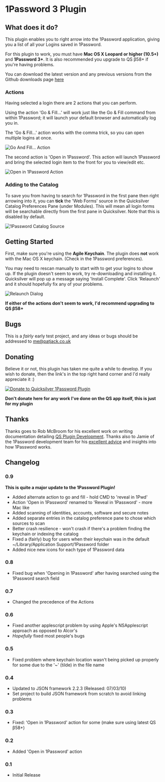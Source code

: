 # 1Password 3 Plugin 

## What does it do?

This plugin enables you to right arrow into the 1Password application, giving you a list of all your Logins saved in 1Password.

For this plugin to work, you must have **Mac OS X Leopard or higher (10.5+)** and **1Password 3+**. It is also recommended you upgrade to QS β58+ if you're having problems.

You can download the latest version and any previous versions from the Github downloads page [here](http://github.com/pjrobertson/1Password-Plugin/downloads "Download")

### Actions

Having selected a login there are 2 actions that you can perform.

Using the action 'Go & Fill...' will work just like the Go & Fill command from within 1Password; it will launch your default browser and automatically log you in.

The 'Go & Fill...' action works with the comma trick, so you can open multiple logins at once.

![Go And Fill... Action](http://i42.tinypic.com/i35lig.jpg "Go And Fill... Action")


The second action is 'Open in 1Password'. This action will launch 1Password and bring the selected login item to the front for you to view/edit etc.

![Open in 1Password Action](http://i42.tinypic.com/wk62qd.jpg "Open in 1Password Action")


### Adding to the Catalog

To save you from having to search for 1Password in the first pane then right arrowing into it, you can **tick** the 'Web Forms' source in the Quicksilver Catalog Preferences Pane (under Modules). This will mean all login forms will be searchable directly from the first pane in Quicksilver. Note that this is disabled by default.

![1Password Catalog Source](http://i43.tinypic.com/znvo1.jpg "1Password Catalog Source")

## Getting Started

First, make sure you're using the **Agile Keychain**. The plugin does **not** work with the Mac OS X keychain. (Check in the 1Password preferences).

You may need to rescan manually to start with to get your logins to show up.
If the plugin doesn't seem to work, try re-downloading and installing it. Quicksilver will pop up a message saying 'Install Complete'.
Click 'Relaunch' and it should hopefully fix any of your problems.

![Relaunch Dialog](http://i43.tinypic.com/35bi0es.jpg "Relaunch Dialog")

**If either of the actions don't seem to work, I'd recommend upgrading to QS β58+**

## Bugs

This is a *fairly* early test project, and any ideas or bugs should be addressed to me@patjack.co.uk

## Donating

Believe it or not, this plugin has taken me quite a while to develop. If you wish to donate, then the link's in the top right hand corner and I'd really appreciate it :)

[![Donate to Quicksilver 1Password Plugin](https://www.paypal.com/en_GB/i/btn/btn_donate_LG.gif "Donate")](https://www.paypal.com/cgi-bin/webscr?cmd=_donations&amp;business=7MJHCZAQF5KEU&amp;lc=GB&amp;item_name=Quicksilver%201Password%20Plugin&amp;currency_code=USD&amp;bn=PP%2dDonationsBF%3abtn_donateCC_LG%2egif%3aNonHosted)

**Don't donate here for any work I've done on the QS app itself, this is just for my plugin**

## Thanks

Thanks goes to Rob McBroom for his excellent work on writing documentation detailing [QS Plugin Development](http://github.com/tiennou/blacktree-elements/blob/master/PluginDevelopmentReference/QuicksilverPlug-inReference.mdown).
Thanks also to Jamie of the 1Password development team for his [excellent advice](http://support.agilewebsolutions.com/showthread.php?21959-Developing-a-Quicksilver-Plugin-for-1Password) and insights into how 1Password works.

## Changelog

### 0.9
**This is quite a major update to the 1Password Plugin!**

* Added alternate action to go and fill - hold CMD to 'reveal in 1Pwd'
* Action 'Open in 1Password' renamed to 'Reveal in 1Password' - more Mac like
* Added scanning of identities, accounts, software and secure notes
* Added separate entries in the catalog preference pane to chose which sources to scan
* Better crash resilience - won't crash if there's a problem finding the keychain or indexing the catalog
* Fixed a (fairly) bug for users when their keychain was in the default ~/Library/Application Support/1Password folder
* Added nice new icons for each type of 1Password data

### 0.8
* Fixed bug when 'Opening in 1Password' after having searched using the 1Password search field

### 0.7
*  Changed the precedence of the Actions

### 0.6
* Fixed another applescript problem by using Apple's NSApplescript approach as opposed to Alcor's
* *Hopefully* fixed most people's bugs

### 0.5
* Fixed problem where keychain location wasn't being picked up properly for some due to the '~' (tilde) in the file name

### 0.4
*	Updated to JSON framework 2.2.3 (Released: 07/03/10)
*	Set project to build JSON framework from scratch to avoid linking problems

### 0.3
*	Fixed: 'Open in 1Password' action for some (make sure using latest QS β58+)

### 0.2
*	Added 'Open in 1Password' action

### 0.1
*	Initial Release